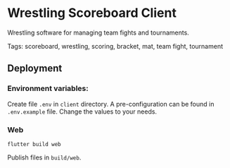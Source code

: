# Wrestling Scoreboard Client

Wrestling software for managing team fights and tournaments.

Tags: scoreboard, wrestling, scoring, bracket, mat, team fight, tournament

## Deployment

### Environment variables:

Create file `.env` in `client` directory.
A pre-configuration can be found in `.env.example` file. Change the values to your needs.

### Web

```shell
flutter build web
```

Publish files in `build/web`.
